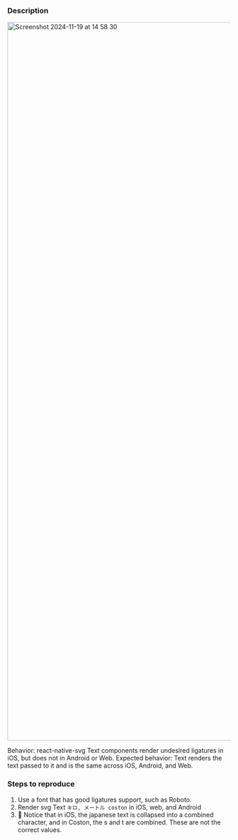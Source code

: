 ### Description

<img width="1620" alt="Screenshot 2024-11-19 at 14 58 30" src="https://github.com/user-attachments/assets/6153e727-adc3-47fa-a05a-e19c2a87ea79">

Behavior: react-native-svg Text components render undesired ligatures in iOS, but does not in Android or Web.
Expected behavior: Text renders the text passed to it and is the same across iOS, Android, and Web.

### Steps to reproduce

1. Use a font that has good ligatures support, such as Roboto.
2. Render svg Text `キロ, メートル coston` in iOS, web, and Android
3. 🎯 Notice that in iOS, the japanese text is collapsed into a combined character, and in Coston, the s and t are combined. These are not the correct values.
